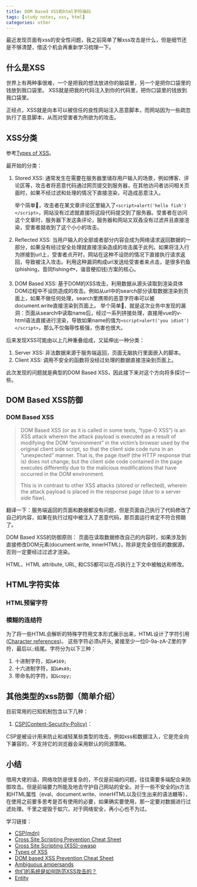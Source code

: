 ```yaml
---
title: DOM Based XSS和html字符编码
tags: [study notes, xss, html]
categories: other
---
```


最近发现页面有xss的安全性问题，我之前简单了解xss攻击是什么，但是细节还是不够清楚，借这个机会再重新学习梳理一下。

## 什么是XSS
世界上有两种事很难，一个是把我的想法放进你的脑袋里，另一个是把你口袋里的钱放到我口袋里。
XSS就是把我的代码注入到你的代码里，把你口袋里的钱放到我口袋里。

正经点，XSS就是向本可以被信任的良性网站注入恶意脚本，而网站因为一些疏忽执行了恶意脚本，从而对受害者为所欲为的攻击。

## XSS分类

参考[Types of XSS](https://owasp.org/www-community/Types_of_Cross-Site_Scripting)。

最开始的分类：

1. Stored XSS: 通常发生在需要在服务器里储存用户输入的场景，例如博客、评论区等，攻击者将恶意代码通过网页提交到服务器，在其他访问者访问相关页面时，如果不经过滤和处理的情况下直接渲染，可造成恶意注入。

    举个简单🌰，攻击者在某文章评论区里输入了````<script>alert('hello fish')</script>````，网站没有过滤就直接将这段代码提交到了服务器。受害者在访问这个文章时，服务器下发这条评论，服务器和网站又双叒没有过滤并且直接渲染，受害者就收到了这个小小的攻击。
2. Reflected XSS: 当用户输入的全部或者部分内容会成为网络请求返回数据的一部分，如果没有经过安全处理就直接渲染造成的攻击属于此列。如果将注入行为拼接到url上，受害者点开时，网站在这种不设防的情况下直接执行请求返回，导致被注入攻击。利用这种漏洞构成url发送给受害者来点击，是很多钓鱼(phishing，音同fishing🐟，谐音梗扣钱)方案的核心。
3. DOM Based XSS: 基于DOM的XSS攻击，利用数据从源头读取到渲染具体DOM过程中不设防造成的攻击。例如从url中的search部分读取数据渲染到页面上，如果不做任何处理，search里携带的恶意字符串可以被document.write直接渲染到页面上。
    举个简单🌰，就是这次业务中发现的漏洞：页面从search中读取name后，经过一系列拼接处理，直接用vue的v-html语法直接进行渲染，导致如果name的值为````<script>alert('you idiot')</script>````，那么不仅侮辱性极强，伤害也很大。

后来发现XSS可能由以上几种重叠组成，又延伸出一种分类：
1. Server XSS: 非法数据来源于服务端返回，页面无脑执行里面嵌入的脚本。
2. Client XSS: 调用不安全的函数将没经过处理的数据直接渲染到页面上。

此次发现的问题就是典型的DOM Based XSS，因此接下来对这个方向将多探讨一些。

## DOM Based XSS防御

### DOM Based XSS
>DOM Based XSS (or as it is called in some texts, “type-0 XSS”) is an XSS attack wherein the attack payload is executed as a result of modifying the DOM “environment” in the victim’s browser used by the original client side script, so that the client side code runs in an “unexpected” manner. That is, the page itself (the HTTP response that is) does not change, but the client side code contained in the page executes differently due to the malicious modifications that have occurred in the DOM environment.
>
>This is in contrast to other XSS attacks (stored or reflected), wherein the attack payload is placed in the response page (due to a server side flaw).

翻译一下：服务端返回的页面和数据都没有问题，但是页面自己执行了代码修改了自己的内容，如果在执行过程中被注入了恶意代码，那页面运行肯定不符合预期了。

DOM Based XSS的防御原则：
页面在读取数据修改自己的内容时，如果涉及到直接修改DOM元素(document.write, innerHTML)，除非是完全信任的数据源，否则一定要经过过滤才渲染。

HTML、HTML attribute, URL, 和CSS都可以在JS执行上下文中被触达和修改。


## HTML字符实体

### HTML预留字符
### 模糊的连结符


为了将一些HTML会解析的特殊字符用文本形式展示出来，HTML设计了字符引用([Character references](https://html.spec.whatwg.org/multipage/syntax.html#character-references))。
这些字符必须`&`开头, 紧接至少一位0-9a-zA-Z里的字符，最后以`;`结尾。字符分为以下三种：
1. 十进制字符，如````&#169;````
2. 十六进制字符，如````&#xA9;````
2. 带命名的字符，如````&copy;````


## 其他类型的xss防御（简单介绍）
目前常用的已知机制包含以下几种：
1. [CSP(Content-Security-Policy)](https://developer.mozilla.org/en-US/docs/Web/HTTP/CSP)：

CSP是被设计用来防止和减轻某些类型的攻击，例如xss和数据注入，它是完全向下兼容的，不支持它的浏览器会采用默认的同源策略。

## 小结
借用大佬的话，网络攻防是很复杂的，不仅是前端的问题，往往需要多端配合来防御攻击。但是前端要力所能及地去守护自己网站的安全。对于一些不安全的js方法和HTML属性（eval、document.write、innerHTML以及衍生出来的语法糖等），在使用之前要多思考是否有使用的必要，如果确实要使用，那一定要对数据进行过滤处理。千里之堤毁于蚁穴，对于网络安全，再小心也不为过。

学习链接：
- [CSP(mdn)](https://developer.mozilla.org/en-US/docs/Web/HTTP/CSP)
- [Cross Site Scripting Prevention Cheat Sheet](https://cheatsheetseries.owasp.org/cheatsheets/Cross_Site_Scripting_Prevention_Cheat_Sheet.html)
- [Cross Site Scripting (XSS)-owasp](https://owasp.org/www-community/attacks/xss/#stored-and-reflected-xss-attacks)
- [Types of XSS](https://owasp.org/www-community/Types_of_Cross-Site_Scripting)
- [DOM based XSS Prevention Cheat Sheet](https://cheatsheetseries.owasp.org/cheatsheets/DOM_based_XSS_Prevention_Cheat_Sheet.html)
- [Ambiguous ampersands](https://mathiasbynens.be/notes/ambiguous-ampersands)
- [你们的系统是如何防范XSS攻击的？](https://tech.bytedance.net/questions/6901645786388693005)
- [Entity](https://developer.mozilla.org/zh-CN/docs/Glossary/Entity)